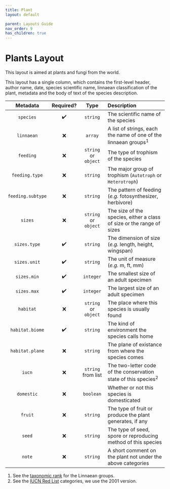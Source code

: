 ```yaml
---
title: Plant
layout: default

parent: Layouts Guide
nav_order: 9
has_children: true
---
```


# Plants Layout

This layout is aimed at plants and fungi from the world.

This layout has a single column, which contains the first-level header, author name, date, species scientific name, linnaean classification of the plant, metadata and the body of text of the species description.

| Metadata          | Required?          | Type                 | Description                                                                |
|:-----------------:|:------------------:|:--------------------:|:---------------------------------------------------------------------------|
| `species`         | :heavy_check_mark: | `string`             | The scientific name of the species                                         |
| `linnaean`        | :x:                | `array`              | A list of strings, each the name of one of the linnaean groups<sup>1</sup> |
| `feeding`         | :x:                | `string` or `object` | The type of trophism of the species                                        |
| `feeding.type`    | :x:                | `string`             | The major group of trophism (`Autotroph` or `Heterotroph`)                 |
| `feeding.subtype` | :x:                | `string`             | The pattern of feeding (*e.g.* fotosynthesizer, herbivore)                 |
| `sizes`           | :x:                | `string` or `object` | The size of the species, either a class of size or the range of sizes      |
| `sizes.type`      | :heavy_check_mark: | `string`             | The dimension of size (*e.g.* length, height, wingspan)                    |
| `sizes.unit`      | :heavy_check_mark: | `string`             | The unit of measure (*e.g.* m, ft, mm)                                     |
| `sizes.min`       | :heavy_check_mark: | `integer`            | The smallest size of an adult specimen                                     |
| `sizes.max`       | :heavy_check_mark: | `integer`            | The largest size of an adult specimen                                      |
| `habitat`         | :x:                | `string` or `object` | The place where this species is usually found                              |
| `habitat.biome`   | :heavy_check_mark: | `string`             | The kind of environment the species calls home                             |
| `habitat.plane`   | :x:                | `string`             | The plane of existance from where the species comes                        |
| `iucn`            | :x:                | `string` from list   | The two-letter code of the conservation state of this species<sup>2</sup>  |
| `domestic`        | :x:                | `boolean`            | Whether or not this species is domesticated                                |
| `fruit`           | :x:                | `string`             | The type of fruit or produce the plant generates, if any                   |
| `seed`            | :x:                | `string`             | The type of seed, spore or reproducing method of this species              |
| `note`            | :x:                | `string`             | A short comment on the plant not under the above categories                |

1. See the [taxonomic rank][wiki] for the Linnaean groups.
2. See the [IUCN Red List][iucn] categories, we use the 2001 version.

[Jekyll]: https://jekyllrb.com/
[front matter]: https://jekyllrb.com/docs/front-matter/
[ISO 8601]: https://www.iso.org/iso-8601-date-and-time-format.html
[SRD]: http://www.d20srd.org/index.htm
[wiki]: https://en.wikipedia.org/wiki/Taxonomic_rank
[iucn]: https://en.wikipedia.org/wiki/IUCN_Red_List#Categories
